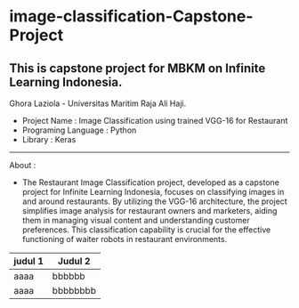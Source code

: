 # image-classification-Capstone-Project
This is capstone project for MBKM on Infinite Learning Indonesia.
------------------------------------------------------------------------------
Ghora Laziola - Universitas Maritim Raja Ali Haji.

- Project Name         : Image Classification using trained VGG-16 for Restaurant
- Programing Language  : Python 
- Library              : Keras 
------------------------------------------------------------------------------
About : 
- The Restaurant Image Classification project, developed as a capstone project for Infinite Learning Indonesia, focuses on classifying images in and around restaurants. By utilizing the VGG-16 architecture, the project simplifies image analysis for restaurant owners and marketers, aiding them in managing visual content and understanding customer preferences. This classification capability is crucial for the effective functioning of waiter robots in restaurant environments.

judul 1 | Judul 2
--------|---------
aaaa     | bbbbbb
aaaa      | bbbbbbbb
